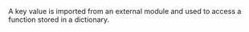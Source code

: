A key value is imported from an external module and used to access a function
stored in a dictionary.
